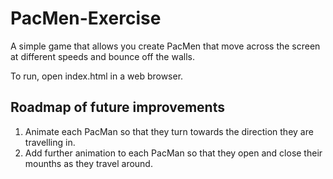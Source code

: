 # PacMen-Exercise
A simple game that allows you create PacMen that move across the screen at different speeds and bounce off the walls.

To run, open index.html in a web browser.

## Roadmap of future improvements
1. Animate each PacMan so that they turn towards the direction they are travelling in.
2. Add further animation to each PacMan so that they open and close their mounths as they travel around.

